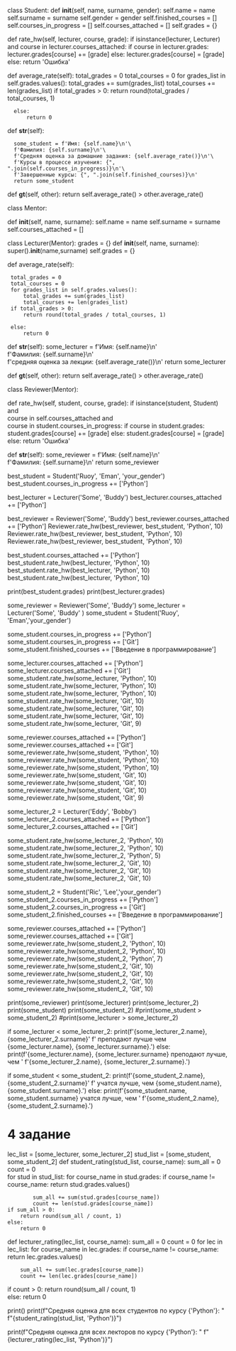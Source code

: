 class Student:
  def __init__(self, name, surname, gender):
    self.name = name
    self.surname = surname
    self.gender = gender
    self.finished_courses = []
    self.courses_in_progress = []
    self.courses_attached = []
    self.grades = {}

  def rate_hw(self, lecturer, course, grade):
    if isinstance(lecturer, Lecturer) and course in lecturer.courses_attached:
      if course in lecturer.grades:
        lecturer.grades[course] += [grade]
      else:
        lecturer.grades[course] = [grade]
    else:
      return 'Ошибка'

  def average_rate(self):
      total_grades = 0
      total_courses = 0
      for grades_list in self.grades.values():
          total_grades += sum(grades_list)
          total_courses += len(grades_list)
      if total_grades > 0:
          return round(total_grades / total_courses, 1)

      else:
          return 0

  def __str__(self):

      some_student = f'Имя: {self.name}\n'\
      f'Фамилия: {self.surname}\n'\
      f'Средняя оценка за домашние задания: {self.average_rate()}\n'\
      f'Курсы в процессе изучения: {", ".join(self.courses_in_progress)}\n'\
      f'Завершенные курсы: {", ".join(self.finished_courses)}\n'
      return some_student
    
  def __gt__(self, other):
      return self.average_rate() > other.average_rate()

class Mentor:

  def __init__(self, name, surname):
    self.name = name
    self.surname = surname
    self.courses_attached = []


class Lecturer(Mentor):
  grades = {}
  def __init__(self, name, surname):
    super().__init__(name,surname)
    self.grades = {}
    
  def average_rate(self):
     
     total_grades = 0
     total_courses = 0
     for grades_list in self.grades.values():
         total_grades += sum(grades_list)
         total_courses += len(grades_list)
     if total_grades > 0:
         return round(total_grades / total_courses, 1)

     else:
         return 0
       
  def __str__(self):
    some_lecturer = f'Имя: {self.name}\n'\
    f'Фамилия: {self.surname}\n'\
    f'средняя оценка за лекции: {self.average_rate()}\n'
    return some_lecturer
    
  def __gt__(self, other):
      return self.average_rate() > other.average_rate()

class Reviewer(Mentor):

  def rate_hw(self, student, course, grade):
    if isinstance(student, Student) and \
    course in self.courses_attached and \
    course in student.courses_in_progress:
      if course in student.grades:
        student.grades[course] += [grade]
      else:
        student.grades[course] = [grade]
    else:
      return 'Ошибка'

  def __str__(self):
    some_reviewer = f'Имя: {self.name}\n'\
    f'Фамилия: {self.surname}\n'
    return some_reviewer


best_student = Student('Ruoy', 'Eman', 'your_gender')
best_student.courses_in_progress += ['Python']

best_lecturer = Lecturer('Some', 'Buddy')
best_lecturer.courses_attached += ['Python']

best_reviewer = Reviewer('Some', 'Buddy')
best_reviewer.courses_attached += ['Python']
Reviewer.rate_hw(best_reviewer, best_student, 'Python', 10)
Reviewer.rate_hw(best_reviewer, best_student, 'Python', 10)
Reviewer.rate_hw(best_reviewer, best_student, 'Python', 10)

best_student.courses_attached += ['Python']
best_student.rate_hw(best_lecturer, 'Python', 10)
best_student.rate_hw(best_lecturer, 'Python', 10)
best_student.rate_hw(best_lecturer, 'Python', 10)


print(best_student.grades)
print(best_lecturer.grades)



some_reviewer = Reviewer('Some', 'Buddy')
some_lecturer = Lecturer('Some', 'Buddy' )
some_student = Student('Ruoy', 'Eman','your_gender')

some_student.courses_in_progress += ['Python']
some_student.courses_in_progress += ['Git']
some_student.finished_courses += ['Введение в программирование']

some_lecturer.courses_attached += ['Python']
some_lecturer.courses_attached += ['Git']
some_student.rate_hw(some_lecturer, 'Python', 10)
some_student.rate_hw(some_lecturer, 'Python', 10)
some_student.rate_hw(some_lecturer, 'Python', 10)
some_student.rate_hw(some_lecturer, 'Git', 10)
some_student.rate_hw(some_lecturer, 'Git', 10)
some_student.rate_hw(some_lecturer, 'Git', 10)
some_student.rate_hw(some_lecturer, 'Git', 9)


some_reviewer.courses_attached += ['Python']
some_reviewer.courses_attached += ['Git']
some_reviewer.rate_hw(some_student, 'Python', 10)
some_reviewer.rate_hw(some_student, 'Python', 10)
some_reviewer.rate_hw(some_student, 'Python', 10)
some_reviewer.rate_hw(some_student, 'Git', 10)
some_reviewer.rate_hw(some_student, 'Git', 10)
some_reviewer.rate_hw(some_student, 'Git', 10)
some_reviewer.rate_hw(some_student, 'Git', 9)


some_lecturer_2 = Lecturer('Eddy', 'Bobby')
some_lecturer_2.courses_attached += ['Python']
some_lecturer_2.courses_attached += ['Git']

some_student.rate_hw(some_lecturer_2, 'Python', 10)
some_student.rate_hw(some_lecturer_2, 'Python', 10)
some_student.rate_hw(some_lecturer_2, 'Python', 5)
some_student.rate_hw(some_lecturer_2, 'Git', 10)
some_student.rate_hw(some_lecturer_2, 'Git', 10)
some_student.rate_hw(some_lecturer_2, 'Git', 10)



some_student_2 = Student('Ric', 'Lee','your_gender')
some_student_2.courses_in_progress += ['Python']
some_student_2.courses_in_progress += ['Git']
some_student_2.finished_courses += ['Введение в программирование']

some_reviewer.courses_attached += ['Python']
some_reviewer.courses_attached += ['Git']
some_reviewer.rate_hw(some_student_2, 'Python', 10)
some_reviewer.rate_hw(some_student_2, 'Python', 10)
some_reviewer.rate_hw(some_student_2, 'Python', 7)
some_reviewer.rate_hw(some_student_2, 'Git', 10)
some_reviewer.rate_hw(some_student_2, 'Git', 10)
some_reviewer.rate_hw(some_student_2, 'Git', 10)
some_reviewer.rate_hw(some_student_2, 'Git', 10)


print(some_reviewer)
print(some_lecturer)
print(some_lecturer_2)
print(some_student)
print(some_student_2)
#print(some_student > some_student_2)
#print(some_lecturer > some_lecturer_2)

if some_lecturer < some_lecturer_2:
  print(f'{some_lecturer_2.name}, {some_lecturer_2.surname}'
    f' преподают лучше чем {some_lecturer.name}, {some_lecturer.surname}.')
else:
  print(f'{some_lecturer.name}, {some_lecturer.surname} преподают лучше, чем '
    f'{some_lecturer_2.name}, {some_lecturer_2.surname}.')

if some_student < some_student_2:
  print(f'{some_student_2.name}, {some_student_2.surname}'
    f' учатся лучше, чем {some_student.name}, {some_student.surname}.')
else:
  print(f'{some_student.name, some_student.surname} учатся лучше, чем '
    f'{some_student_2.name}, {some_student_2.surname}.')

# 4 задание


lec_list = [some_lecturer, some_lecturer_2]
stud_list = [some_student, some_student_2]
def student_rating(stud_list, course_name):
    sum_all = 0
    count = 0       
    for stud in stud_list:
        for course_name in stud.grades:
            if course_name != course_name:
                return stud.grades.values()
             
            sum_all += sum(stud.grades[course_name])
            count += len(stud.grades[course_name]) 
    if sum_all > 0:
        return round(sum_all / count, 1)   
    else:
        return 0
  
        

def lecturer_rating(lec_list, course_name):
  sum_all = 0
  count = 0
  for lec in lec_list:
    for course_name in lec.grades:
        if course_name != course_name:
            return lec.grades.values()
            
        sum_all += sum(lec.grades[course_name])
        count += len(lec.grades[course_name]) 
  if count > 0:
    return round(sum_all / count, 1)   
  else:
    return 0
  
  
print()
print(f"Средняя оценка для всех студентов по курсу {'Python'}: "
  f"{student_rating(stud_list, 'Python')}")

print(f"Средняя оценка для всех лекторов по курсу {'Python'}: "
f"{lecturer_rating(lec_list, 'Python')}")

